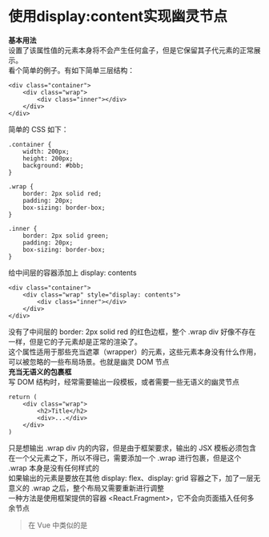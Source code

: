 # 使用display:content实现幽灵节点
**基本用法**  
设置了该属性值的元素本身将不会产生任何盒子，但是它保留其子代元素的正常展示。  
看个简单的例子。有如下简单三层结构：  
``` 
<div class="container">
    <div class="wrap">
        <div class="inner"></div>
    </div>
</div>
```
简单的 CSS 如下：  
``` 
.container {
    width: 200px;
    height: 200px;
    background: #bbb;
}

.wrap {
    border: 2px solid red;
    padding: 20px;
    box-sizing: border-box;
}

.inner {
    border: 2px solid green;
    padding: 20px;
    box-sizing: border-box;
}
```
给中间层的容器添加上 display: contents  
``` 
<div class="container">
    <div class="wrap" style="display: contents">
        <div class="inner"></div>
    </div>
</div>
```
没有了中间层的 border: 2px solid red 的红色边框，整个 .wrap div 好像不存在一样，但是它的子元素却是正常的渲染了。  
这个属性适用于那些充当遮罩（wrapper）的元素，这些元素本身没有什么作用，可以被忽略的一些布局场景。也就是幽灵 DOM 节点  
**充当无语义的包裹框**  
写 DOM 结构时，经常需要输出一段模板，或者需要一些无语义的幽灵节点  
``` 
return (
    <div class="wrap">
        <h2>Title</h2>
        <div>...</div>
    </div>
)
```
只是想输出 .wrap div 内的内容，但是由于框架要求，输出的 JSX 模板必须包含在一个父元素之下，所以不得已，需要添加一个 .wrap 进行包裹，但是这个 .wrap 本身是没有任何样式的  
如果输出的元素是要放在其他 display: flex、display: grid 容器之下，加了一层无意义的 .wrap 之后，整个布局又需要重新进行调整  
一种方法是使用框架提供的容器 <React.Fragment>，它不会向页面插入任何多余节点  
> 在 Vue 中类似的是 <template> 元素， <template> 也是不会被渲染在 DOM 树中，查看页面结构也无法看到，但是 display: contents 是存在于页面结构中的，只是没有生成任何盒子。

在 Vue 中类似的是 <template> 元素， <template> 也是不会被渲染在 DOM 树中，查看页面结构也无法看到，但是 display: contents 是存在于页面结构中的，只是没有生成任何盒子。  
``` 
return (
    <div class="wrap" style="display: contents">
        <h2>Title</h2>
        <div>...</div>
    </div>
)
```
它既起到了包裹的作用，但是在实际渲染中，这个 div 其实没有生成任何盒子，一举两得。并且像一些 flex 布局、grid 布局，也不会受到影响  

**让代码更加符合语义化**  
页面上充斥了大量的可点击按钮，或者点击触发相应功能的文字等元素。但是，从语义上而言，它们应该是一个一个的 <button>，但是实际上，更多时候我们都是使用了 <p>、<div>、<a> 等标签进行了模拟，给他们加上了相应的点击事情而已。  
像是下面这样，虽然没什么问题，但是相对而言不那么符合语义化：  
``` 
<p class="button">
    Button
</p>
<p class="button">
    Click Me
</p>
```
``` 
button {
    width: 120px;
    line-height: 64px;
    text-align: center;
    background-color: #ddd;
    border: 2px solid #666;
}
```
使用 <button> 的原因有很多，<button> 相对 div 而言没那么好控制，且会引入很多默认样式。但是，有了 display: contents，我们可以让我们的代码既符合语义化，同时不需要去解决 <button> 带来的一些样式问题：  
``` 
<p class="button">
    <button style="display: contents">
        Button
    </button>
</p>
<p class="button">
    <button style="display: contents">
        Click Me
    </button>
</p>
```
添加了 <button style="display: contents">Click Me</button> 的包裹，不会对样式带来什么影响，button 也不会实际渲染在页面结构中，但是页面的结构语义上好了不少  

**在替换元素及表单元素中一些有意思的现象**  
display: contents 并非在所有元素下的表现都一致。  
对于可替换元素及大部分表单元素，使用 display: contents 的作用类似于 display: none  
也就是说对于一些常见的可替换元素、表单元素：
- <br>
- <canvas>
- <object>
- <audio>
- <iframe>
- <img>
- <video>
- <frame>
- <input>
- <textarea>
- <select>

作用了 display: contents 相当于使用了 display: none ，元素的整个框和内容都没有绘制在页面上  
<button> 的一些异同  
与其他表单元素不一样，正常而言，添加了 display: contents 相当于被隐藏，不会被渲染。但是实际运用过程中发现，<button></button> 如果包裹了内容，其一些可继承样式还是会被子内容继承。这个实际使用的过程中需要注意一下  



原文: 
[冷知识！使用 display: contents 实现幽灵节点？](https://mp.weixin.qq.com/s/DhkQNO8Hv1zZP9Fu7uSw-g)
